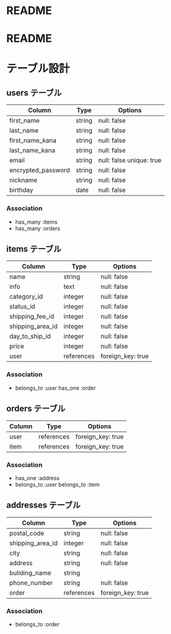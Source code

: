 # README

# README

# テーブル設計

## users テーブル

| Column   | Type   | Options     |
| -------- | ------ | ----------- |
| first_name     | string | null: false   |
| last_name     | string | null: false   |
| first_name_kana    | string | null: false   |
| last_name_kana     | string | null: false   |
| email    | string | null: false unique: true   |
| encrypted_password | string | null: false   |
| nickname | string | null: false   |
| birthday | date | null: false   |

### Association

- has_many :items
- has_many :orders

## items テーブル

| Column | Type   | Options     |
| ------ | ------ | ----------- |
| name   | string | null: false    |
| info   | text   |null: false    |
| category_id| integer | null: false  |
| status_id  | integer   |null: false  |
| shipping_fee_id | integer | null: false |
| shipping_area_id   | integer | null: false |
| day_to_ship_id | integer  |  null: false   |
| price | integer | null: false  |
| user | references | foreign_key: true    |
### Association

- belongs_to :user
  has_one :order

## orders テーブル

| Column   | Type   | Options     |
| -------- | ------ | ----------- |
| user | references | foreign_key: true   |
| item | references | foreign_key: true   |

### Association

- has_one :address
- belongs_to :user
  belongs_to :item
 
## addresses テーブル

| Column   | Type   | Options     |
| -------- | ------ | ----------- |
| postal_code   | string   | null: false    |
| shipping_area_id   | integer | null: false |
| city   | string   | null: false    |
| address | string  |  null: false     |
| buliding_name   | string   |       |
| phone_number | string  |  null: false     |
| order | references |  foreign_key: true     |


### Association

- belongs_to :order
